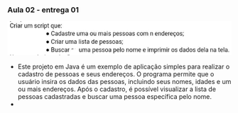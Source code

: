 ### Aula 02 - entrega 01


![](https://raw.githubusercontent.com/ferreiraluc/aula02/main/assets/descricao.png)
- Este projeto em Java é um exemplo de aplicação simples para realizar o cadastro de pessoas e seus endereços. O programa permite que o usuário insira os dados das pessoas, incluindo seus nomes, idades e um ou mais endereços. Após o cadastro, é possível visualizar a lista de pessoas cadastradas e buscar uma pessoa específica pelo nome.
- 

